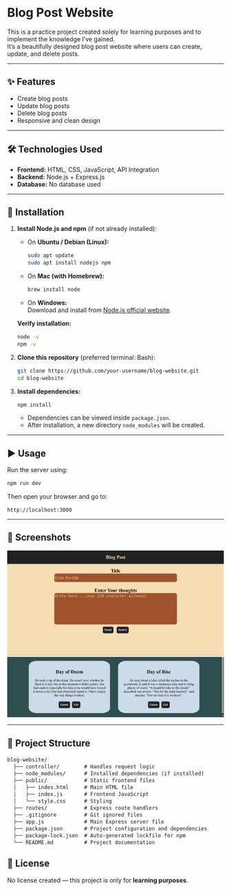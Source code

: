 # Blog Post Website

This is a practice project created solely for learning purposes and to implement the knowledge I’ve gained.  
It’s a beautifully designed blog post website where users can create, update, and delete posts.  

---

## ✨ Features
- Create blog posts  
- Update blog posts  
- Delete blog posts  
- Responsive and clean design  

---

## 🛠️ Technologies Used
- **Frontend:** HTML, CSS, JavaScript, API Integration  
- **Backend:** Node.js + Express.js  
- **Database:** No database used  

---

## 🚀 Installation

1. **Install Node.js and npm** (if not already installed):  

   - On **Ubuntu / Debian (Linux):**  
     ```bash
     sudo apt update
     sudo apt install nodejs npm
     ```

   - On **Mac (with Homebrew):**  
     ```bash
     brew install node
     ```

   - On **Windows:**  
     Download and install from [Node.js official website](https://nodejs.org/).  

   **Verify installation:**  
   ```bash
   node -v
   npm -v
   ```

2. **Clone this repository** (preferred terminal: Bash):  
   ```bash
   git clone https://github.com/your-username/blog-website.git
   cd blog-website
   ```

3. **Install dependencies:**  
   ```bash
   npm install
   ```
   - Dependencies can be viewed inside `package.json`.  
   - After installation, a new directory `node_modules` will be created.  

---

## ▶️ Usage

Run the server using:  
```bash
npm run dev
```

Then open your browser and go to:  
```
http://localhost:3000
```

---

## 📸 Screenshots

![Homepage Screenshot](images/image2.png)  
![Post Page Screenshot](images/image1.png)  

---

## 📂 Project Structure

```
blog-website/
  ├── controller/        # Handles request logic
  ├── node_modules/      # Installed dependencies (if installed)
  ├── public/            # Static frontend files
  │   ├── index.html     # Main HTML file
  │   ├── index.js       # Frontend JavaScript
  │   └── style.css      # Styling
  ├── routes/            # Express route handlers
  ├── .gitignore         # Git ignored files
  ├── app.js             # Main Express server file
  ├── package.json       # Project configuration and dependencies
  ├── package-lock.json  # Auto-generated lockfile for npm
  └── README.md          # Project documentation
```

## 📜 License
No license created — this project is only for **learning purposes**.  
